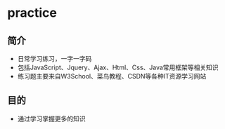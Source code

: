 # practice
## 简介

* 日常学习练习，一字一字码
* 包括JavaScript、Jquery、Ajax、Html、Css、Java常用框架等相关知识
* 练习题主要来自W3School、菜鸟教程、CSDN等各种IT资源学习网站

## 目的

* 通过学习掌握更多的知识
